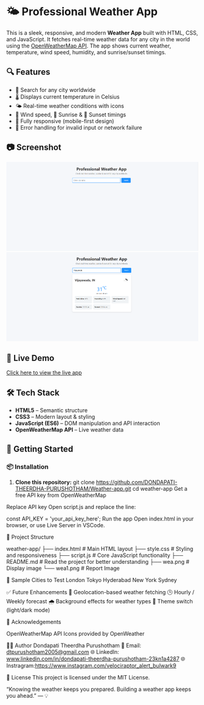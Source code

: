 # 🌤️ Professional Weather App

This is a sleek, responsive, and modern **Weather App** built with HTML, CSS, and JavaScript. It fetches real-time weather data for any city in the world using the [OpenWeatherMap API](https://openweathermap.org/api). The app shows current weather, temperature, wind speed, humidity, and sunrise/sunset timings.

## 🔍 Features

- 🔎 Search for any city worldwide  
- 🌡️ Displays current temperature in Celsius  
- 🌤️ Real-time weather conditions with icons  
- 💨 Wind speed, 🌅 Sunrise & 🌇 Sunset timings  
- 📱 Fully responsive (mobile-first design)  
- 🚫 Error handling for invalid input or network failure  


## 📷 Screenshot

![Weather App Screenshot](wea.png)
![Weather App Screenshot](wea1.png)

## 🚀 Live Demo

[Click here to view the live app]( https://dondapati-theerdha-purushotham.github.io/Weather-app/)

## 🛠️ Tech Stack

- **HTML5** – Semantic structure  
- **CSS3** – Modern layout & styling  
- **JavaScript (ES6)** – DOM manipulation and API interaction  
- **OpenWeatherMap API** – Live weather data  

## 🔑 Getting Started

### 📦 Installation

1. **Clone this repository:**
   git clone https://github.com/DONDAPATI-THEERDHA-PURUSHOTHAM/Weather-app.git
   cd weather-app
Get a free API key from OpenWeatherMap

Replace API key
Open script.js and replace the line:

const API_KEY = 'your_api_key_here';
Run the app
Open index.html in your browser, or use Live Server in VSCode.

📂 Project Structure

weather-app/
├── index.html          # Main HTML layout
├── style.css           # Styling and responsiveness
├── script.js           # Core JavaScript functionality
├── README.md           # Read the project for better understanding
├── wea.png             # Display image
└── wea1.png            # Report Image

🧪 Sample Cities to Test
London
Tokyo
Hyderabad
New York
Sydney

✅ Future Enhancements
📍 Geolocation-based weather fetching
🕒 Hourly / Weekly forecast
🌧️ Background effects for weather types
🎨 Theme switch (light/dark mode)

🙌 Acknowledgements

OpenWeatherMap API
Icons provided by OpenWeather

🧑‍💻 Author
Dondapati Theerdha Purushotham
📧 Email: dtpurushotham2005@gmail.com
🌐 LinkedIn: www.linkedin.com/in/dondapati-theerdha-purushotham-23kn1a4287
🌐 Instragram:https://www.instagram.com/velociraptor_alert_bulwark9

📄 License
This project is licensed under the MIT License.

“Knowing the weather keeps you prepared. Building a weather app keeps you ahead.” — 💡
